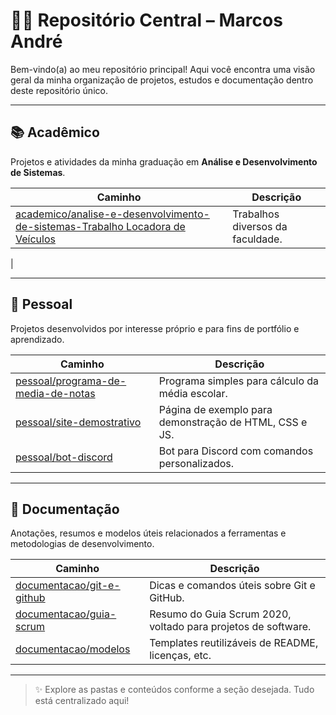 # 👨‍💻 Repositório Central – Marcos André

Bem-vindo(a) ao meu repositório principal! Aqui você encontra uma visão geral da minha organização de projetos, estudos e documentação dentro deste repositório único.

---

## 📚 Acadêmico

Projetos e atividades da minha graduação em **Análise e Desenvolvimento de Sistemas**.

| Caminho | Descrição |
|--------|-----------|
| [academico/analise-e-desenvolvimento-de-sistemas-Trabalho Locadora de Veículos]((https://sites.google.com/view/driveuplocadora/p%C3%A1gina-inicial)) | Trabalhos diversos da faculdade. |
| 

---

## 🧪 Pessoal

Projetos desenvolvidos por interesse próprio e para fins de portfólio e aprendizado.

| Caminho | Descrição |
|--------|-----------|
| [pessoal/programa-de-media-de-notas](./pessoal/programa-de-media-de-notas) | Programa simples para cálculo da média escolar. |
| [pessoal/site-demostrativo](./pessoal/site-demostrativo) | Página de exemplo para demonstração de HTML, CSS e JS. |
| [pessoal/bot-discord](./pessoal/bot-discord) | Bot para Discord com comandos personalizados. |

---

## 📄 Documentação

Anotações, resumos e modelos úteis relacionados a ferramentas e metodologias de desenvolvimento.

| Caminho | Descrição |
|--------|-----------|
| [documentacao/git-e-github](./documentacao/git-e-github) | Dicas e comandos úteis sobre Git e GitHub. |
| [documentacao/guia-scrum](./documentacao/guia-scrum) | Resumo do Guia Scrum 2020, voltado para projetos de software. |
| [documentacao/modelos](./documentacao/modelos) | Templates reutilizáveis de README, licenças, etc. |

---

> ✨ Explore as pastas e conteúdos conforme a seção desejada. Tudo está centralizado aqui! 
